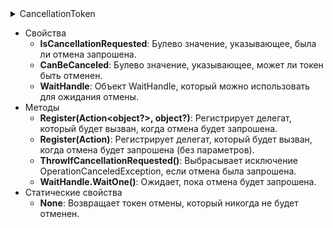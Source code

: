 <details>
    <summary>CancellationToken</summary>

```cs
[DebuggerDisplay("IsCancellationRequested = {IsCancellationRequested}")]
public readonly struct CancellationToken : IEquatable<CancellationToken>
{
    public static CancellationToken None => default;

    public bool IsCancellationRequested => _source != null && _source.IsCancellationRequested;

    public bool CanBeCanceled => _source != null;

    public WaitHandle WaitHandle => (_source ?? CancellationTokenSource.s_neverCanceledSource).WaitHandle;

    internal CancellationToken(CancellationTokenSource? source) => _source = source;

    public CancellationToken(bool canceled) : this(canceled ? CancellationTokenSource.s_canceledSource : null)
    {
    }

    public CancellationTokenRegistration Register(Action callback) => Register(callback, useSynchronizationContext: false);

    public CancellationTokenRegistration Register(Action callback, bool useSynchronizationContext)
    {
        ArgumentNullException.ThrowIfNull(callback);
        return Register(
            (Action<object?>)(static obj => ((Action)obj!)()),
            callback,
            useSynchronizationContext,
            useExecutionContext: true);
    }

    public CancellationTokenRegistration Register(Action<object?> callback, object? state) =>
        Register(callback, state, useSynchronizationContext: false, useExecutionContext: true);

    public CancellationTokenRegistration Register(Action<object?, CancellationToken> callback, object? state) =>
        Register(callback, state, useSynchronizationContext: false, useExecutionContext: true);

    public CancellationTokenRegistration Register(Action<object?> callback, object? state, bool useSynchronizationContext) =>
        Register(callback, state, useSynchronizationContext, useExecutionContext: true);

    public CancellationTokenRegistration UnsafeRegister(Action<object?> callback, object? state) =>
        Register(callback, state, useSynchronizationContext: false, useExecutionContext: false);

    public CancellationTokenRegistration UnsafeRegister(Action<object?, CancellationToken> callback, object? state) =>
        Register(callback, state, useSynchronizationContext: false, useExecutionContext: false);

    private CancellationTokenRegistration Register(Delegate callback, object? state, bool useSynchronizationContext, bool useExecutionContext)
    {
        ArgumentNullException.ThrowIfNull(callback);

        CancellationTokenSource? source = _source;
        return source != null ?
            source.Register(callback, state, useSynchronizationContext ? SynchronizationContext.Current : null, useExecutionContext ? ExecutionContext.Capture() : null) :
            default; // Nothing to do for tokens than can never reach the canceled state. Give back a dummy registration.
    }

    public bool Equals(CancellationToken other) => _source == other._source;

    public override bool Equals([NotNullWhen(true)] object? other) => other is CancellationToken && Equals((CancellationToken)other);

    public override int GetHashCode() => (_source ?? CancellationTokenSource.s_neverCanceledSource).GetHashCode();

    public static bool operator ==(CancellationToken left, CancellationToken right) => left.Equals(right);

    public static bool operator !=(CancellationToken left, CancellationToken right) => !left.Equals(right);

    public void ThrowIfCancellationRequested()
    {
        if (IsCancellationRequested)
            ThrowOperationCanceledException();
    }

    [DoesNotReturn]
    private void ThrowOperationCanceledException() =>
        throw new OperationCanceledException(SR.OperationCanceled, this);
}
```
</details>

- Свойства
    - **IsCancellationRequested**: Булево значение, указывающее, была ли отмена запрошена.
    - **CanBeCanceled**: Булево значение, указывающее, может ли токен быть отменен.
    - **WaitHandle**: Объект WaitHandle, который можно использовать для ожидания отмены.
- Методы
    - **Register(Action<object?>, object?)**: Регистрирует делегат, который будет вызван, когда отмена будет запрошена.
    - **Register(Action)**: Регистрирует делегат, который будет вызван, когда отмена будет запрошена (без параметров).
    - **ThrowIfCancellationRequested()**: Выбрасывает исключение OperationCanceledException, если отмена была запрошена.
    - **WaitHandle.WaitOne()**: Ожидает, пока отмена будет запрошена.
- Статические свойства
    - **None**: Возвращает токен отмены, который никогда не будет отменен.
